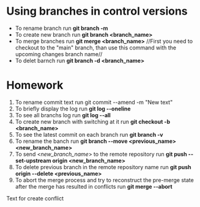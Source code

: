 # Using branches in control versions

* To rename branch run **git branch -m <name>**
* To create new branch run **git branch <branch_name>**
* To merge branches run **git merge <branch_name>**
//First you need to checkout to the "main" branch, than use this command with the upcoming changes branch name//
* To delet barnch run **git branch -d <branch_name>**

# Homework

1. To rename commit text run git commit --amend -m "New text"
2.  To briefly display the log run **git log --oneline**
3. To see all branchs log run **git log --all**
4. To create new branch with switching at it run **git checkout -b <branch_name>**
5. To see the latest commit on each branch run **git branch -v**
6. To rename the banch run **git branch --move <previous_name> <new_branch_name>**
7. To send <_new_branch_name_> to the remote repository run **git push --set-upstream origin <new_branch_name>**
8. To delete previous branch in the remote repository name run **git push origin --delete <previous_name>**
9. To abort the merge process and try to reconstruct the pre-merge state after the merge has resulted in conflicts run **git merge --abort**

Text for create conflict